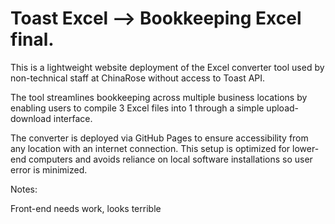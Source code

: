 # Toast Excel --> Bookkeeping Excel final.

This is a lightweight website deployment of the Excel converter tool used by non-technical staff at ChinaRose without access to Toast API.

The tool streamlines bookkeeping across multiple business locations by enabling users to compile 3 Excel files into 1 through a simple upload-download interface.

The converter is deployed via GitHub Pages to ensure accessibility from any location with an internet connection. This setup is optimized for lower-end computers and avoids reliance on local software installations so user error is minimized.

Notes:

Front-end needs work, looks terrible